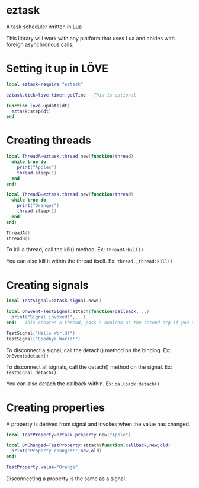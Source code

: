 # eztask
A task scheduler written in Lua

This library will work with any platform that uses Lua and abides with foreign asynchronous calls.

# Setting it up in LÖVE
```lua
local eztask=require "eztask"

eztask.tick=love.timer.getTime --This is optional

function love.update(dt)
  eztask:step(dt)
end
```

# Creating threads
```lua
local ThreadA=eztask.thread.new(function(thread)
  while true do
    print("Apples")
    thread:sleep(1)
  end
end)

local ThreadB=eztask.thread.new(function(thread)
  while true do
    print("Oranges")
    thread:sleep(1)
  end
end)

ThreadA()
ThreadB()
```
To kill a thread, call the kill() method. Ex: ```ThreadA:kill()```

You can also kill it within the thread itself. Ex: ```thread._thread:kill()```

# Creating signals
```lua
local TestSignal=eztask.signal.new()

local OnEvent=TestSignal:attach(function(callback,...)
  print("Signal invoked!",...)
end) --This creates a thread, pass a boolean as the second arg if you don't wish to.

TestSignal("Hello World!")
TestSignal("Goodbye World!")
```
To disconnect a signal, call the detach() method on the binding. Ex: ```OnEvent:detach()```

To disconnect all signals, call the detach() method on the signal. Ex: ```TestSignal:detach()```

You can also detach the callback within. Ex: ```callback:detach()```

# Creating properties
A property is derived from signal and invokes when the value has changed.
```lua
local TestProperty=eztask.property.new("Apple")

local OnChanged=TestProperty:attach(function(callback,new,old)
  print("Property changed!",new,old)
end)

TestProperty.value="Orange"
```
Disconnecting a property is the same as a signal.
